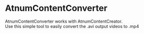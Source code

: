 # AtnumContentConverter

AtnumContentConverter works with AtnumContentCreator.  
Use this simple tool to easily convert the .avi output videos to .mp4  
